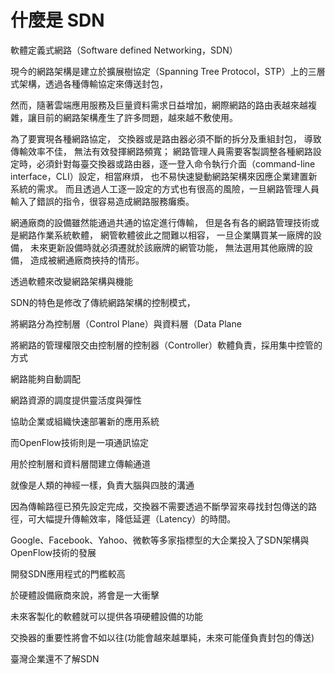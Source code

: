 # 什麼是 SDN

軟體定義式網路（Software defined Networking，SDN）


現今的網路架構是建立於擴展樹協定（Spanning Tree Protocol，STP）上的三層式架構，透過各種傳輸協定來傳送封包，

然而，隨著雲端應用服務及巨量資料需求日益增加，網際網路的路由表越來越複雜，讓目前的網路架構產生了許多問題，越來越不敷使用。

為了要實現各種網路協定，
交換器或是路由器必須不斷的拆分及重組封包，
導致傳輸效率不佳，
無法有效發揮網路頻寬；
網路管理人員需要客製調整各種網路設定時，必須針對每臺交換器或路由器，逐一登入命令執行介面（command-line interface，CLI）設定，相當麻煩，
也不易快速變動網路架構來因應企業建置新系統的需求。
而且透過人工逐一設定的方式也有很高的風險，一旦網路管理人員輸入了錯誤的指令，很容易造成網路服務癱瘓。

網通廠商的設備雖然能通過共通的協定進行傳輸，
但是各有各的網路管理技術或是網路作業系統軟體，
網管軟體彼此之間難以相容，
一旦企業購買某一廠牌的設備，
未來更新設備時就必須遷就於該廠牌的網管功能，
無法選用其他廠牌的設備，
造成被網通廠商挾持的情形。

透過軟體來改變網路架構與機能

SDN的特色是修改了傳統網路架構的控制模式，

將網路分為控制層（Control Plane）與資料層（Data Plane

將網路的管理權限交由控制層的控制器（Controller）軟體負責，採用集中控管的方式

網路能夠自動調配

網路資源的調度提供靈活度與彈性

協助企業或組織快速部署新的應用系統

而OpenFlow技術則是一項通訊協定

用於控制層和資料層間建立傳輸通道

就像是人類的神經一樣，負責大腦與四肢的溝通

因為傳輸路徑已預先設定完成，交換器不需要透過不斷學習來尋找封包傳送的路徑，可大幅提升傳輸效率，降低延遲（Latency）的時間。

Google、Facebook、Yahoo、微軟等多家指標型的大企業投入了SDN架構與OpenFlow技術的發展

開發SDN應用程式的門檻較高

於硬體設備廠商來說，將會是一大衝擊

未來客製化的軟體就可以提供各項硬體設備的功能

交換器的重要性將會不如以往(功能會越來越單純，未來可能僅負責封包的傳送)

臺灣企業還不了解SDN
